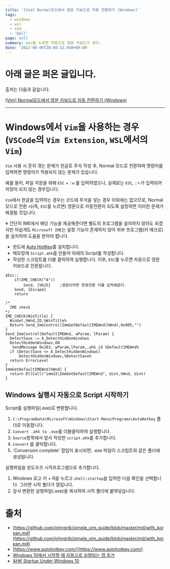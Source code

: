 ```yaml
---
title: '[Vim] Normal모드에서 영문 키보드로 자동 전환하기 (Windows)'
tags:
  - windows
  - wsl
  - vim
  - '@all'
page: null
summary: esc를 누르면 자동으로 영문 키보드가 된다.
date: '2022-08-06T20:00:32.948+09:00'
---
```


# 아래 글은 퍼온 글입니다.
출처는 다음과 같습니다.

[[Vim] Normal모드에서 영문 키보드로 자동 전환하기 (Windows)](https://rottk.tistory.com/entry/Vim-Normal%EB%AA%A8%EB%93%9C%EC%97%90%EC%84%9C-%EC%98%81%EB%AC%B8-%ED%82%A4%EB%B3%B4%EB%93%9C%EB%A1%9C-%EC%A0%84%ED%99%98%ED%95%98%EA%B8%B0-Windows)

---

# Windows에서 `Vim`을 사용하는 경우 (`VSCode`의 `Vim Extension`, `WSL`에서의 `Vim`)
`Vim` 사용 시 흔히 겪는 문제가 한글로 주석 작성 후, Normal 모드로 전환하여 명령어를 입력하면 명령어가 적용되지 않는 문제가 있습니다.

예를 들어, 파일 저장을 위해 `ESC` + `:w` 를 입력하였으나, 실제로는 `ESC`, `:ㅈ`가 입력되어 저장이 되지 않는 경우입니다.

`Vim`에서 한글을 입력하는 경우는 코드에 주석을 넣는 경우 이외에는 없으므로, Normal 모드로 전환 시(즉, `ESC`를 누르면) 영문으로 자동전환이 되도록 설정하면 이러한 문제가 해결될 것입니다.

※ 간단히 IME에서 해당 기능을 제공해준다면 별도의 프로그램을 설치하지 않아도 되겠지만 아쉽게도 `Microsoft IME`는 설정 기능이 존재하지 않아 외부 프로그램(키 매크로)을 설치하여 도움을 받아야 합니다.
* 윈도에 [Auto HotKey](https://www.autohotkey.com/)를 설치합니다.
* 메모장에 `Script.ahk`를 만들어 아래의 Script를 작성합니다.
* 작성한 스크립트를 더블 클릭하여 실행합니다. 이후, `ESC`를 누르면 자동으로 영문 키보드로 전환됩니다.

```auto hotkey
$Esc::
    if(IME_CHECK("A"))
        Send, {VK15}    ;영문이라면 한영전환 키를 입력해준다.
    Send, {Escape}
    return

/*
  IME check 
*/
IME_CHECK(WinTitle) {
  WinGet,hWnd,ID,%WinTitle%
  Return Send_ImeControl(ImmGetDefaultIMEWnd(hWnd),0x005,"")
}
Send_ImeControl(DefaultIMEWnd, wParam, lParam) {
  DetectSave := A_DetectHiddenWindows
  DetectHiddenWindows,ON
   SendMessage 0x283, wParam,lParam,,ahk_id %DefaultIMEWnd%
  if (DetectSave <> A_DetectHiddenWindows)
      DetectHiddenWindows,%DetectSave%
  return ErrorLevel
}
ImmGetDefaultIMEWnd(hWnd) {
  return DllCall("imm32\ImmGetDefaultIMEWnd", Uint,hWnd, Uint)
}
```

## Windows 실행시 자동으로 Script 시작하기
Script를 실행파일(.exe)로 변환합니다.

1. `C:\ProgramData\Microsoft\Windows\Start Menu\Programs\AutoHotkey` 폴더로 이동합니다.
2. `Convert .ahk to .exe`를 더블클릭하여 실행합니다.
3. `Source`항목에서 앞서 작성한 `script.ahk`를 추가합니다.
4. `Convert` 를 클릭합니다.
5. 'Conversion complete' 팝업이 표시되면, .exe 파일이 스크립트와 같은 폴더에 생성됩니다.

실행파일을 윈도우즈 시작프로그램으로 추가합니다.

1. Windows 로고 키 + R을 누르고 `shell:startup`을 입력한 다음 확인을 선택합니다. 그러면 시작 폴더가 열립니다.
2. 앞서 변환한 실행파일(.exe)을 복사하여 시작 폴더에 붙여넣습니다.

# 출처
* [https://github.com/johngrib/simple_vim_guide/blob/master/md/with_korean.md](https://github.com/johngrib/simple_vim_guide/blob/master/md/with_korean.md)
* [https://www.autohotkey.com/](https://www.autohotkey.com/)
* [Windows 10에서 시작할 때 자동으로 실행되는 앱 추가](https://support.microsoft.com/ko-kr/windows/windows-10%EC%97%90%EC%84%9C-%EC%8B%9C%EC%9E%91%ED%95%A0-%EB%95%8C-%EC%9E%90%EB%8F%99%EC%9C%BC%EB%A1%9C-%EC%8B%A4%ED%96%89%EB%90%98%EB%8A%94-%EC%95%B1-%EC%B6%94%EA%B0%80-150da165-dcd9-7230-517b-cf3c295d89dd)
* [AHK Startup Under Windows 10](https://www.autohotkey.com/boards/viewtopic.php?t=15820)
